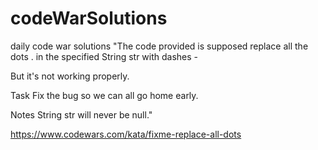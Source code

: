 # codeWarSolutions
daily code war solutions
"The code provided is supposed replace all the dots . in the specified String str with dashes -

But it's not working properly.

Task
Fix the bug so we can all go home early.

Notes
String str will never be null."

https://www.codewars.com/kata/fixme-replace-all-dots